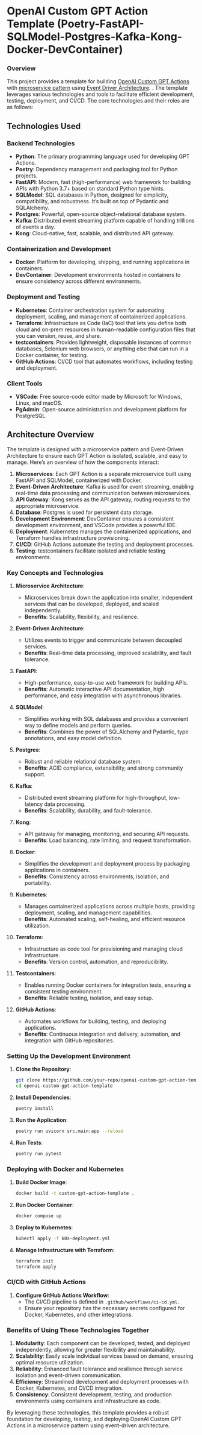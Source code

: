 # OpenAI Custom GPT Action Template (Poetry-FastAPI-SQLModel-Postgres-Kafka-Kong-Docker-DevContainer)

### Overview

This project provides a template for building [OpenAI Custom GPT Actions](https://platform.openai.com/docs/actions/introduction) with [microservice pattern](https://cloud.google.com/learn/what-is-microservices-architecture) using [Event Driver Architecture](https://microservices.io/patterns/data/event-driven-architecture.html).
. The template leverages various technologies and tools to facilitate efficient development, testing, deployment, and CI/CD. The core technologies and their roles are as follows:


## Technologies Used

### Backend Technologies
- **Python**: The primary programming language used for developing GPT Actions.
- **Poetry**: Dependency management and packaging tool for Python projects.
- **FastAPI**: Modern, fast (high-performance) web framework for building APIs with Python 3.7+ based on standard Python type hints.
- **SQLModel**: SQL databases in Python, designed for simplicity, compatibility, and robustness. It’s built on top of Pydantic and SQLAlchemy.
- **Postgres**: Powerful, open-source object-relational database system.
- **Kafka**: Distributed event streaming platform capable of handling trillions of events a day.
- **Kong**: Cloud-native, fast, scalable, and distributed API gateway.

### Containerization and Development
- **Docker**: Platform for developing, shipping, and running applications in containers.
- **DevContainer**: Development environments hosted in containers to ensure consistency across different environments.

### Deployment and Testing
- **Kubernetes**: Container orchestration system for automating deployment, scaling, and management of containerized applications.
- **Terraform**: Infrastructure as Code (IaC) tool that lets you define both cloud and on-prem resources in human-readable configuration files that you can version, reuse, and share.
- **testcontainers**: Provides lightweight, disposable instances of common databases, Selenium web browsers, or anything else that can run in a Docker container, for testing.
- **GitHub Actions**: CI/CD tool that automates workflows, including testing and deployment.

### Client Tools
- **VSCode**: Free source-code editor made by Microsoft for Windows, Linux, and macOS.
- **PgAdmin**: Open-source administration and development platform for PostgreSQL.

## Architecture Overview

The template is designed with a microservice pattern and Event-Driven Architecture to ensure each GPT Action is isolated, scalable, and easy to manage. Here’s an overview of how the components interact:

1. **Microservices**: Each GPT Action is a separate microservice built using FastAPI and SQLModel, containerized with Docker.
2. **Event-Driven Architecture**: Kafka is used for event streaming, enabling real-time data processing and communication between microservices.
3. **API Gateway**: Kong serves as the API gateway, routing requests to the appropriate microservice.
4. **Database**: Postgres is used for persistent data storage.
5. **Development Environment**: DevContainer ensures a consistent development environment, and VSCode provides a powerful IDE.
6. **Deployment**: Kubernetes manages the containerized applications, and Terraform handles infrastructure provisioning.
7. **CI/CD**: GitHub Actions automate the testing and deployment processes.
8. **Testing**: testcontainers facilitate isolated and reliable testing environments.

### Key Concepts and Technologies

1. **Microservice Architecture**: 
   - Microservices break down the application into smaller, independent services that can be developed, deployed, and scaled independently.
   - **Benefits**: Scalability, flexibility, and resilience.

2. **Event-Driven Architecture**:
   - Utilizes events to trigger and communicate between decoupled services.
   - **Benefits**: Real-time data processing, improved scalability, and fault tolerance.

3. **FastAPI**:
   - High-performance, easy-to-use web framework for building APIs.
   - **Benefits**: Automatic interactive API documentation, high performance, and easy integration with asynchronous libraries.

4. **SQLModel**:
   - Simplifies working with SQL databases and provides a convenient way to define models and perform queries.
   - **Benefits**: Combines the power of SQLAlchemy and Pydantic, type annotations, and easy model definition.

5. **Postgres**:
   - Robust and reliable relational database system.
   - **Benefits**: ACID compliance, extensibility, and strong community support.

6. **Kafka**:
   - Distributed event streaming platform for high-throughput, low-latency data processing.
   - **Benefits**: Scalability, durability, and fault-tolerance.

7. **Kong**:
   - API gateway for managing, monitoring, and securing API requests.
   - **Benefits**: Load balancing, rate limiting, and request transformation.

8. **Docker**:
   - Simplifies the development and deployment process by packaging applications in containers.
   - **Benefits**: Consistency across environments, isolation, and portability.

9. **Kubernetes**:
   - Manages containerized applications across multiple hosts, providing deployment, scaling, and management capabilities.
   - **Benefits**: Automated scaling, self-healing, and efficient resource utilization.

10. **Terraform**:
    - Infrastructure as code tool for provisioning and managing cloud infrastructure.
    - **Benefits**: Version control, automation, and reproducibility.

11. **Testcontainers**:
    - Enables running Docker containers for integration tests, ensuring a consistent testing environment.
    - **Benefits**: Reliable testing, isolation, and easy setup.

12. **GitHub Actions**:
    - Automates workflows for building, testing, and deploying applications.
    - **Benefits**: Continuous integration and delivery, automation, and integration with GitHub repositories.


### Setting Up the Development Environment

1. **Clone the Repository**:
   ```sh
   git clone https://github.com/your-repo/openai-custom-gpt-action-template.git
   cd openai-custom-gpt-action-template
   ```

2. **Install Dependencies**:
   ```sh
   poetry install
   ```

3. **Run the Application**:
   ```sh
   poetry run uvicorn src.main:app --reload
   ```

4. **Run Tests**:
   ```sh
   poetry run pytest
   ```

### Deploying with Docker and Kubernetes

1. **Build Docker Image**:
   ```sh
   docker build -t custom-gpt-action-template .
   ```

2. **Run Docker Container**:
   ```sh
   docker compose up
   ```

3. **Deploy to Kubernetes**:
   ```sh
   kubectl apply -f k8s-deployment.yml
   ```

4. **Manage Infrastructure with Terraform**:
   ```sh
   terraform init
   terraform apply
   ```

### CI/CD with GitHub Actions

1. **Configure GitHub Actions Workflow**:
   - The CI/CD pipeline is defined in `.github/workflows/ci-cd.yml`.
   - Ensure your repository has the necessary secrets configured for Docker, Kubernetes, and other integrations.


### Benefits of Using These Technologies Together

1. **Modularity**: Each component can be developed, tested, and deployed independently, allowing for greater flexibility and maintainability.
2. **Scalability**: Easily scale individual services based on demand, ensuring optimal resource utilization.
3. **Reliability**: Enhanced fault tolerance and resilience through service isolation and event-driven communication.
4. **Efficiency**: Streamlined development and deployment processes with Docker, Kubernetes, and CI/CD integration.
5. **Consistency**: Consistent development, testing, and production environments using containers and infrastructure as code.

By leveraging these technologies, this template provides a robust foundation for developing, testing, and deploying OpenAI Custom GPT Actions in a microservice pattern using event-driven architecture.



